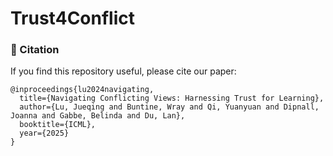 # Trust4Conflict

### 📖 Citation
If you find this repository useful, please cite our paper:
```
@inproceedings{lu2024navigating,
  title={Navigating Conflicting Views: Harnessing Trust for Learning},
  author={Lu, Jueqing and Buntine, Wray and Qi, Yuanyuan and Dipnall, Joanna and Gabbe, Belinda and Du, Lan},
  booktitle={ICML},
  year={2025}
}
```
